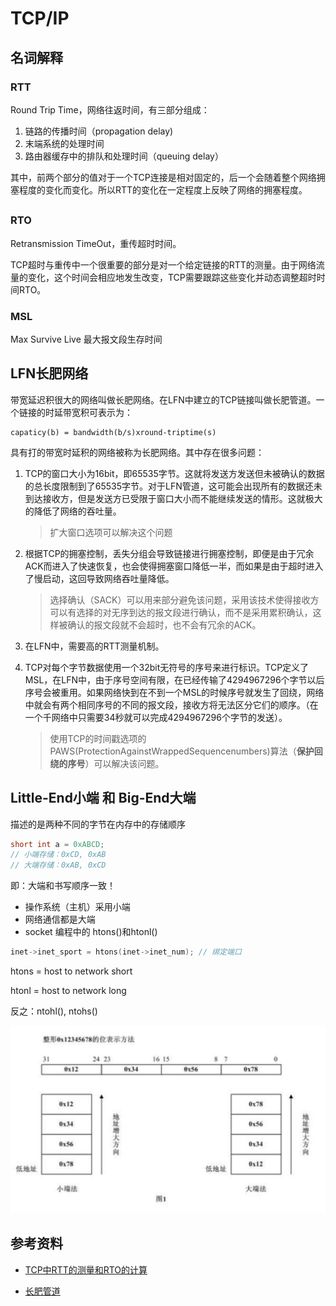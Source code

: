# TCP/IP



## 名词解释



### RTT

Round Trip Time，网络往返时间，有三部分组成：

1. 链路的传播时间（propagation delay)
2. 末端系统的处理时间
3. 路由器缓存中的排队和处理时间（queuing delay）

其中，前两个部分的值对于一个TCP连接是相对固定的，后一个会随着整个网络拥塞程度的变化而变化。所以RTT的变化在一定程度上反映了网络的拥塞程度。



## 

### RTO

Retransmission TimeOut，重传超时时间。

TCP超时与重传中一个很重要的部分是对一个给定链接的RTT的测量。由于网络流量的变化，这个时间会相应地发生改变，TCP需要跟踪这些变化并动态调整超时时间RTO。



### MSL

Max Survive Live 最大报文段生存时间





## LFN长肥网络

带宽延迟积很大的网络叫做长肥网络。在LFN中建立的TCP链接叫做长肥管道。一个链接的时延带宽积可表示为：

```
capaticy(b) = bandwidth(b/s)xround-triptime(s)
```

具有打的带宽时延积的网络被称为长肥网络。其中存在很多问题：

1. TCP的窗口大小为16bit，即65535字节。这就将发送方发送但未被确认的数据的总长度限制到了65535字节。对于LFN管道，这可能会出现所有的数据还未到达接收方，但是发送方已受限于窗口大小而不能继续发送的情形。这就极大的降低了网络的吞吐量。

   >  扩大窗口选项可以解决这个问题

2. 根据TCP的拥塞控制，丢失分组会导致链接进行拥塞控制，即便是由于冗余ACK而进入了快速恢复，也会使得拥塞窗口降低一半，而如果是由于超时进入了慢启动，这回导致网络吞吐量降低。

   > 选择确认（SACK）可以用来部分避免该问题，采用该技术使得接收方可以有选择的对无序到达的报文段进行确认，而不是采用累积确认，这样被确认的报文段就不会超时，也不会有冗余的ACK。

3. 在LFN中，需要高的RTT测量机制。

4. TCP对每个字节数据使用一个32bit无符号的序号来进行标识。TCP定义了MSL，在LFN中，由于序号空间有限，在已经传输了4294967296个字节以后序号会被重用。如果网络快到在不到一个MSL的时候序号就发生了回绕，网络中就会有两个相同序号的不同的报文段，接收方将无法区分它们的顺序。（在一个千网络中只需要34秒就可以完成4294967296个字节的发送）。

   > 使用TCP的时间戳选项的PAWS(ProtectionAgainstWrappedSequencenumbers)算法（**保护回绕的序号**）可以解决该问题。



## Little-End小端 和 Big-End大端

描述的是两种不同的字节在内存中的存储顺序

```c
short int a = 0xABCD;
// 小端存储：0xCD, 0xAB
// 大端存储：0xAB, 0xCD
```

即：大端和书写顺序一致！

- 操作系统（主机）采用小端
- 网络通信都是大端
- socket 编程中的 htons()和htonl()

```c
inet->inet_sport = htons(inet->inet_num); // 绑定端口
```

htons = host to network short

htonl = host to network long

反之：ntohl(), ntohs()

<img src="../images/bigEnd-littleEnd.png" alt="image-20210322213828135" style="zoom: 67%;" />



## 参考资料

- [TCP中RTT的测量和RTO的计算](https://blog.csdn.net/zhangskd/article/details/7196707)

- [长肥管道](https://baike.baidu.com/item/%E9%95%BF%E8%82%A5%E7%AE%A1%E9%81%93/10679040?fr=aladdin)

